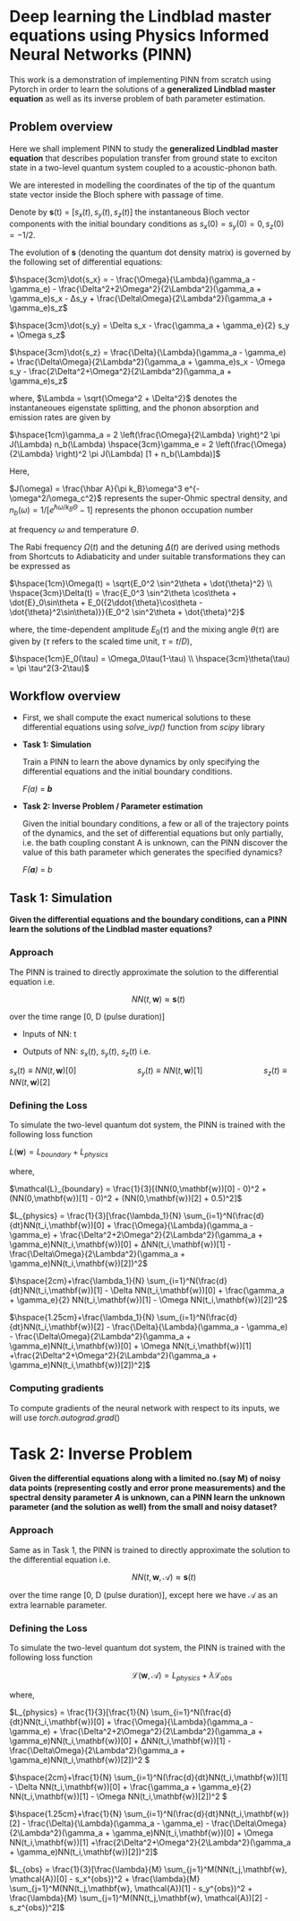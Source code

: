 # Deep learning the Lindblad master equations using Physics Informed Neural Networks (PINN)

This work is a demonstration of implementing PINN from scratch using Pytorch in order to learn the solutions of a **generalized Lindblad master equation** as well as its inverse problem of bath parameter estimation.



## Problem overview

Here we shall implement PINN to study the **generalized Lindblad master equation** that describes population transfer from ground state to exciton state in a two-level quantum system coupled to a acoustic-phonon bath.


We are interested in modelling the coordinates of the tip of the quantum state vector inside the Bloch sphere with passage of time.


Denote by **s**(t) = $[s_x(t), s_y(t), s_z(t)]$ the instantaneous Bloch vector components with the initial boundary conditions as $s_x(0) = s_y(0) = 0, s_z(0) = -1/2$.  

The evolution of **s** (denoting the quantum dot density matrix) is governed by the following set of differential equations:

$\hspace{3cm}\dot{s_x} = - \frac{\Omega}{\Lambda}(\gamma_a - \gamma_e) - \frac{\Delta^2+2\Omega^2}{2\Lambda^2}(\gamma_a + \gamma_e)s_x - Δs_y + \frac{\Delta\Omega}{2\Lambda^2}(\gamma_a + \gamma_e)s_z$

$\hspace{3cm}\dot{s_y} = \Delta s_x - \frac{\gamma_a + \gamma_e}{2} s_y + \Omega s_z$

$\hspace{3cm}\dot{s_z} = \frac{\Delta}{\Lambda}(\gamma_a - \gamma_e) + \frac{\Delta\Omega}{2\Lambda^2}(\gamma_a + \gamma_e)s_x - \Omega s_y - \frac{2\Delta^2+\Omega^2}{2\Lambda^2}(\gamma_a + \gamma_e)s_z$

where,
$\Lambda = \sqrt{\Omega^2 + \Delta^2}$ denotes the instantaneoues eigenstate splitting, and the phonon absorption and emission rates are given by

$\hspace{1cm}\gamma_a = 2 \left(\frac{\Omega}{2\Lambda} \right)^2 \pi J(\Lambda) n_b(\Lambda)
\hspace{3cm}\gamma_e = 2 \left(\frac{\Omega}{2\Lambda} \right)^2 \pi J(\Lambda) [1 + n_b(\Lambda)]$

Here,

$J(\omega) = \frac{\hbar A}{\pi k_B}\omega^3 e^{-\omega^2/\omega_c^2}$ represents the super-Ohmic spectral density, and $n_b(\omega) = 1/[e^{\hbar \omega / k_B \Theta} - 1]$ represents the phonon occupation number

at frequency $\omega$ and temperature $\Theta$.

The Rabi frequency $\Omega(t)$ and the detuning $\Delta(t)$ are derived using methods from Shortcuts to Adiabaticity and under suitable transformations they can be expressed as

$\hspace{1cm}\Omega(t) = \sqrt{E_0^2 \sin^2\theta + \dot{\theta}^2} \\
\hspace{3cm}\Delta(t) = \frac{E_0^3 \sin^2\theta \cos\theta + \dot{E}_0\sin\theta + E_0({2\ddot{\theta}\cos\theta - \dot{\theta}^2\sin\theta)}}{E_0^2 \sin^2\theta + \dot{\theta}^2}$

where, the time-dependent amplitude $E_0(\tau)$ and the mixing angle $\theta(\tau)$ are given by ($\tau$ refers to the scaled time unit, $\tau = t/D$),

$\hspace{1cm}E_0(\tau) = \Omega_0\tau(1-\tau) \\
\hspace{3cm}\theta(\tau) = \pi \tau^2(3-2\tau)$


## Workflow overview

* First, we shall compute the exact numerical solutions to these differential equations using *solve_ivp()* function from *scipy* library

* **Task 1: Simulation**

    Train a PINN to learn the above dynamics by only specifying the differential equations and the initial boundary conditions.

    *F(a)* = ***b***

* **Task 2: Inverse Problem / Parameter estimation**

    Given the initial boundary conditions, a few or all of the trajectory points of the dynamics, and the set of differential equations but only partially, i.e. the bath coupling constant A is unknown, can the PINN discover the value of this bath parameter which generates the specified dynamics?

    *F(****a****)* = *b*





## Task 1: Simulation

**Given the differential equations and the boundary conditions, can a PINN learn the solutions of the Lindblad master equations?**

### Approach

The PINN is trained to directly approximate the solution to the differential equation i.e.

$\hspace{6cm}NN(t,\mathbf{w}) \approx \mathbf{s}(t)$

over the time range [0, D (pulse duration)]

* Inputs of NN: t

* Outputs of NN: $s_x(t)$, $s_y(t)$,  $s_z(t)$ i.e.

$s_x(t) ≡ NN(t,\mathbf{w})[0] \hspace{3cm} s_y(t) ≡ NN(t,\mathbf{w})[1]  \hspace{3cm} s_z(t) ≡ NN(t,\mathbf{w})[2]$

### Defining the Loss

To simulate the two-level quantum dot system, the PINN is trained with the following loss function

$L(\mathbf{w}) = L_{boundary} + L_{physics}$

where,

$\mathcal{L}_{boundary} = \frac{1}{3}[(NN(0,\mathbf{w})[0] - 0)^2 + (NN(0,\mathbf{w})[1] - 0)^2 + (NN(0,\mathbf{w})[2] + 0.5)^2]$

$L_{physics} = \frac{1}{3}[\frac{\lambda_1}{N} \sum_{i=1}^N(\frac{d}{dt}NN(t_i,\mathbf{w})[0] + \frac{\Omega}{\Lambda}(\gamma_a - \gamma_e) + \frac{\Delta^2+2\Omega^2}{2\Lambda^2}(\gamma_a + \gamma_e)NN(t_i,\mathbf{w})[0] + ΔNN(t_i,\mathbf{w})[1] - \frac{\Delta\Omega}{2\Lambda^2}(\gamma_a + \gamma_e)NN(t_i,\mathbf{w})[2])^2$ 

$\hspace{2cm}+\frac{\lambda_1}{N} \sum_{i=1}^N(\frac{d}{dt}NN(t_i,\mathbf{w})[1] - \Delta NN(t_i,\mathbf{w})[0] + \frac{\gamma_a + \gamma_e}{2} NN(t_i,\mathbf{w})[1] - \Omega NN(t_i,\mathbf{w})[2])^2$

$\hspace{1.25cm}+\frac{\lambda_1}{N} \sum_{i=1}^N(\frac{d}{dt}NN(t_i,\mathbf{w})[2] - \frac{\Delta}{\Lambda}(\gamma_a - \gamma_e) - \frac{\Delta\Omega}{2\Lambda^2}(\gamma_a + \gamma_e)NN(t_i,\mathbf{w})[0] + \Omega NN(t_i,\mathbf{w})[1] +\frac{2\Delta^2+\Omega^2}{2\Lambda^2}(\gamma_a + \gamma_e)NN(t_i,\mathbf{w})[2])^2]$



### Computing gradients

To compute gradients of the neural network with respect to its inputs, we will use $torch.autograd.grad()$



# Task 2: Inverse Problem

**Given the differential equations along with a limited no.(say M) of noisy data points (representing costly and error prone measurements) and the spectral density parameter *A* is unknown, can a PINN learn the unknown parameter (and the solution as well) from the small and noisy dataset?**


### Approach

Same as in Task 1, the PINN is trained to directly approximate the solution to the differential equation i.e.

$\hspace{6cm}NN(t,\mathbf{w},\mathcal{A}) \approx \mathbf{s}(t)$

over the time range [0, D (pulse duration)], except here we have $\mathcal{A}$ as an extra learnable parameter.


### Defining the Loss

To simulate the two-level quantum dot system, the PINN is trained with the following loss function

$\hspace{6cm} \mathcal{L}(\mathbf{w}, \mathcal{A}) = L_{physics} + \lambda\mathcal{L}_{obs}$

where,

$L_{physics} = \frac{1}{3}[\frac{1}{N} \sum_{i=1}^N(\frac{d}{dt}NN(t_i,\mathbf{w})[0] + \frac{\Omega}{\Lambda}(\gamma_a - \gamma_e) + \frac{\Delta^2+2\Omega^2}{2\Lambda^2}(\gamma_a + \gamma_e)NN(t_i,\mathbf{w})[0] + ΔNN(t_i,\mathbf{w})[1] - \frac{\Delta\Omega}{2\Lambda^2}(\gamma_a + \gamma_e)NN(t_i,\mathbf{w})[2])^2 $

$\hspace{2cm}+\frac{1}{N} \sum_{i=1}^N(\frac{d}{dt}NN(t_i,\mathbf{w})[1] - \Delta NN(t_i,\mathbf{w})[0] + \frac{\gamma_a + \gamma_e}{2} NN(t_i,\mathbf{w})[1] - \Omega NN(t_i,\mathbf{w})[2])^2 $

$\hspace{1.25cm}+\frac{1}{N} \sum_{i=1}^N(\frac{d}{dt}NN(t_i,\mathbf{w})[2] - \frac{\Delta}{\Lambda}(\gamma_a - \gamma_e) - \frac{\Delta\Omega}{2\Lambda^2}(\gamma_a + \gamma_e)NN(t_i,\mathbf{w})[0] + \Omega NN(t_i,\mathbf{w})[1] +\frac{2\Delta^2+\Omega^2}{2\Lambda^2}(\gamma_a + \gamma_e)NN(t_i,\mathbf{w})[2])^2]$

$L_{obs} = \frac{1}{3}[\frac{\lambda}{M} \sum_{j=1}^M(NN(t_j,\mathbf{w}, \mathcal{A})[0] - s_x^{obs})^2 + \frac{\lambda}{M} \sum_{j=1}^M(NN(t_j,\mathbf{w}, \mathcal{A})[1] - s_y^{obs})^2 + \frac{\lambda}{M} \sum_{j=1}^M(NN(t_j,\mathbf{w}, \mathcal{A})[2] - s_z^{obs})^2]$

